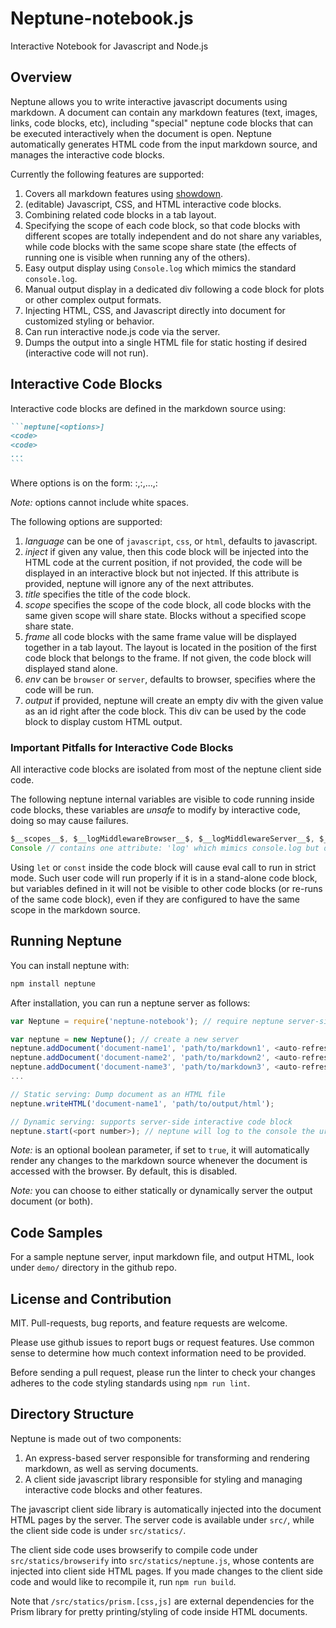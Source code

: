 # Neptune-notebook.js

Interactive Notebook for Javascript and Node.js

## Overview

Neptune allows you to write interactive javascript documents using markdown. A document can contain
any markdown features (text, images, links, code blocks, etc), including "special" neptune code blocks
that can be executed interactively when the document is open. Neptune automatically generates HTML code
from the input markdown source, and manages the interactive code blocks.

Currently the following features are supported:
1. Covers all markdown features using [showdown](https://github.com/showdownjs/showdown).
2. (editable) Javascript, CSS, and HTML interactive code blocks.
3. Combining related code blocks in a tab layout.
4. Specifying the scope of each code block, so that code blocks with different scopes are totally independent
   and do not share any variables, while code blocks with the same scope share state (the effects of running one
   is visible when running any of the others).
5. Easy output display using `Console.log` which mimics the standard `console.log`.
6. Manual output display in a dedicated div following a code block for plots or other complex output formats.
7. Injecting HTML, CSS, and Javascript directly into document for customized styling or behavior.
8. Can run interactive node.js code via the server.
9. Dumps the output into a single HTML file for static hosting if desired (interactive code will not run).

## Interactive Code Blocks

Interactive code blocks are defined in the markdown source using:
~~~markdown
```neptune[<options>]
<code>
<code>
...
```
~~~

Where options is on the form: <key>:<value>,<key>:<value>,...,<key>:<value>

*Note:* options cannot include white spaces.

The following options are supported:
1. _language_ can be one of `javascript`, `css`, or `html`, defaults to javascript.
2. _inject_ if given any value, then this code block will be injected into the HTML code at the current position,
if not provided, the code will be displayed in an interactive block but not injected.
If this attribute is provided, neptune will ignore any of the next attributes.
3. _title_ specifies the title of the code block.
4. _scope_ specifies the scope of the code block, all code blocks with the same given scope will share state.
Blocks without a specified scope share state.
5. _frame_ all code blocks with the same frame value will be displayed together in a tab layout. The layout is
located in the position of the first code block that belongs to the frame. If not given, the code block will displayed
stand alone.
6. _env_ can be `browser` or `server`, defaults to browser, specifies where the code will be run.
7. _output_ if provided, neptune will create an empty div with the given value as an id right after the code block.
This div can be used by the code block to display custom HTML output.

### Important Pitfalls for Interactive Code Blocks

All interactive code blocks are isolated from most of the neptune client side code.

The following neptune internal variables are visible to code running inside code blocks, these variables are *unsafe* to modify by interactive code, doing so may cause failures.

```javascript
$__scopes__$, $__logMiddlewareBrowser__$, $__logMiddlewareServer__$, $__eval__$, $__code__$
Console // contains one attribute: 'log' which mimics console.log but displays output inside the HTML page.
```

Using `let` or `const` inside the code block will cause eval call to run in strict mode. Such user code will run properly if it is in
a stand-alone code block, but variables defined in it will not be visible to other code blocks (or re-runs of the same code
block), even if they are configured to have the same scope in the markdown source.

## Running Neptune

You can install neptune with:
```bash
npm install neptune
```

After installation, you can run a neptune server as follows:
```javascript
var Neptune = require('neptune-notebook'); // require neptune server-side code

var neptune = new Neptune(); // create a new server
neptune.addDocument('document-name1', 'path/to/markdown1', <auto-refresh>);
neptune.addDocument('document-name2', 'path/to/markdown2', <auto-refresh>);
neptune.addDocument('document-name3', 'path/to/markdown3', <auto-refresh>);
...

// Static serving: Dump document as an HTML file
neptune.writeHTML('document-name1', 'path/to/output/html');

// Dynamic serving: supports server-side interactive code block
neptune.start(<port number>); // neptune will log to the console the urls for each document
```

*Note:* <auto-refresh> is an optional boolean parameter, if set to `true`, it will automatically render any changes to the markdown source whenever the document is accessed with the browser.
By default, this is disabled.

*Note:* you can choose to either statically or dynamically server the output document (or both).

## Code Samples

For a sample neptune server, input markdown file, and output HTML, look under `demo/` directory in the github repo.

## License and Contribution

MIT. Pull-requests, bug reports, and feature requests are welcome.

Please use github issues to report bugs or request features. Use common sense to determine how much context information need to be provided.

Before sending a pull request, please run the linter to check your changes adheres to the code styling standards using `npm run lint`.

## Directory Structure
Neptune is made out of two components:
1. An express-based server responsible for transforming and rendering markdown, as well as serving documents.
2. A client side javascript library responsible for styling and managing interactive code blocks and other features.

The javascript client side library is automatically injected into the document HTML pages by the server. The server code is available under `src/`, while the client side
code is under `src/statics/`.

The client side code uses browserify to compile code under `src/statics/browserify` into `src/statics/neptune.js`, whose contents are injected into client side HTML pages.
If you made changes to the client side code and would like to recompile it, run `npm run build`.

Note that `/src/statics/prism.[css,js]` are external dependencies for the Prism library for pretty printing/styling of code inside HTML documents.
